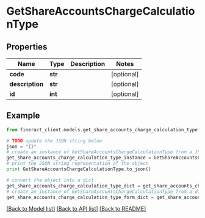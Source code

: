 # GetShareAccountsChargeCalculationType


## Properties

Name | Type | Description | Notes
------------ | ------------- | ------------- | -------------
**code** | **str** |  | [optional] 
**description** | **str** |  | [optional] 
**id** | **int** |  | [optional] 

## Example

```python
from fineract_client.models.get_share_accounts_charge_calculation_type import GetShareAccountsChargeCalculationType

# TODO update the JSON string below
json = "{}"
# create an instance of GetShareAccountsChargeCalculationType from a JSON string
get_share_accounts_charge_calculation_type_instance = GetShareAccountsChargeCalculationType.from_json(json)
# print the JSON string representation of the object
print GetShareAccountsChargeCalculationType.to_json()

# convert the object into a dict
get_share_accounts_charge_calculation_type_dict = get_share_accounts_charge_calculation_type_instance.to_dict()
# create an instance of GetShareAccountsChargeCalculationType from a dict
get_share_accounts_charge_calculation_type_form_dict = get_share_accounts_charge_calculation_type.from_dict(get_share_accounts_charge_calculation_type_dict)
```
[[Back to Model list]](../README.md#documentation-for-models) [[Back to API list]](../README.md#documentation-for-api-endpoints) [[Back to README]](../README.md)


